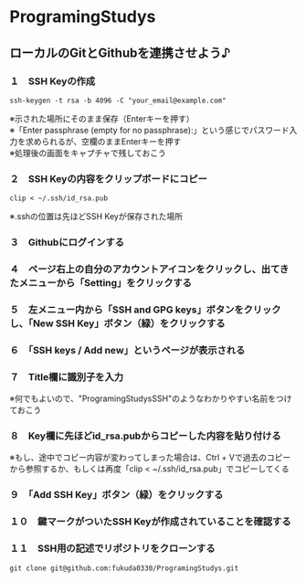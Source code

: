 # ProgramingStudys
## ローカルのGitとGithubを連携させよう♪


### １　SSH Keyの作成

```ssh-keygen -t rsa -b 4096 -C "your_email@example.com"```

※示された場所にそのまま保存（Enterキーを押す）<br>
※「Enter passphrase (empty for no passphrase):」という感じでパスワード入力を求められるが、空欄のままEnterキーを押す<br>
※処理後の画面をキャプチャで残しておこう<br>


### ２　SSH Keyの内容をクリップボードにコピー

```clip < ~/.ssh/id_rsa.pub```

※.sshの位置は先ほどSSH Keyが保存された場所<br>


### ３　Githubにログインする

### ４　ページ右上の自分のアカウントアイコンをクリックし、出てきたメニューから「Setting」をクリックする

### ５　左メニュー内から「SSH and GPG keys」ボタンをクリックし、「New SSH Key」ボタン（緑）をクリックする

### ６　「SSH keys / Add new」というページが表示される

### ７　Title欄に識別子を入力

※何でもよいので、"ProgramingStudysSSH"のようなわかりやすい名前をつけておこう<br>


### ８　Key欄に先ほどid_rsa.pubからコピーした内容を貼り付ける

※もし、途中でコピー内容が変わってしまった場合は、Ctrl + Vで過去のコピーから参照するか、もしくは再度「clip < ~/.ssh/id_rsa.pub」でコピーしてくる<br>


### ９　「Add SSH Key」ボタン（緑）をクリックする

### １０　鍵マークがついたSSH Keyが作成されていることを確認する

### １１　SSH用の記述でリポジトリをクローンする

```git clone git@github.com:fukuda0330/ProgramingStudys.git```<br>
